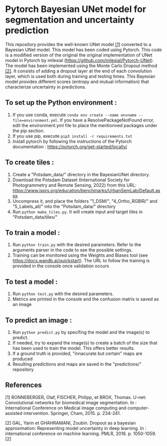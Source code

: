 # Pytorch Bayesian UNet model for segmentation and uncertainty prediction 

This repository provides the well-known UNet model [[1]](#1) converted to a Bayesian UNet model.
This model has been coded using Pytorch. This code is a modified version of the original the original implementation of UNet model in Pytorch by milesial (https://github.com/milesial/Pytorch-UNet).
The model has been implemented using the Monte Carlo Dropout method [[2]](#2).
It consists of adding a dropout layer at the end of each convolution layer, which is used both during training and testing times.
This Bayesian model provides different scores (entropy and mutual information) that characterize uncertainty in predictions. 

## To set up the Python environment : 
1.	If you use conda, execute ```conda env create --name envname --file=environment.yml```. If you have a ResolvePackageNotFound error, edit the environment.yml file to place the mentionned packages under the pip section.
2.	If you use pip, execute ```pip3 install -r requirements.txt```
3.	Install pytorch by following the instructions of the Pytorch documentation : 		https://pytorch.org/get-started/locally/

## To create tiles : 
1.	Create a "Potsdam_data/" directory in the BayesianUNet directory.
2.	Download the Potsdam Dataset (International Society for Photogrammetry and Remote Sensing, 2022) from this URL:
	https://www.isprs.org/education/benchmarks/UrbanSemLab/Default.aspx
3.	Uncompress it, and place the folders "1_DSM/", "4_Ortho_RGBIR/" and "5_Labels_all/" 
	into the "Potsdam_data/" directory
4.	Run ```python make_tiles.py```. It will create input and target tiles in "Potsdam_data/tiles/"

## To train a model :
1.	Run ```python train.py``` with the desired parameters. 
	Refer to the arguments parser in the code to see the possible settings.
2.	Training can be monitored using the Weights and Biases tool (see https://docs.wandb.ai/quickstart).
	The URL to follow the training is provided in the console once validation occurs

## To test a model :
1.	Run ```python test.py``` with the desired parameters. 
2.	Metrics are printed in the console and the confusion matrix is saved as an image

## To predict an image :
1.	Run ```python predict.py``` by specifing the model and the image(s) to predict.
2.	If needed, try to expand the image(s) to create a batch of the size that has been used to train the model.
	This offers better results.
3.	If a ground truth is provided, "innacurate but certain" maps are produced
4.	Resulting predictions and maps are saved in the "predictions/" repository


## References

<a id="1">[1]</a>  RONNEBERGER, Olaf, FISCHER, Philipp, et BROX, Thomas. U-net: Convolutional networks for biomedical image segmentation. In : International Conference on Medical image computing and computer-assisted intervention. Springer, Cham, 2015. p. 234-241. 

<a id="2">[2]</a> GAL, Yarin et GHAHRAMANI, Zoubin. Dropout as a bayesian approximation: Representing model uncertainty in deep learning. In : international conference on machine learning. PMLR, 2016. p. 1050-1059. [2]
